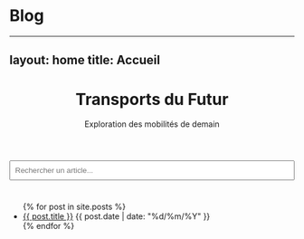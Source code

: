 
Blog
=======
---
layout: home
title: Accueil
---

<header>
  <h1>Transports du Futur</h1>
  <p>Exploration des mobilités de demain</p>
</header>


<input type="text" id="search-box" placeholder="Rechercher un article..." style="width:100%;padding:0.5rem;margin-bottom:1.5rem;" />

<ul id="search-results" class="post-list"></ul>

<script src="https://unpkg.com/lunr/lunr.js"></script>
<script>
  let posts = [];

  fetch("{{ '/search.json' | relative_url }}")
    .then(res => res.json())
    .then(data => {
      posts = data;
      const idx = lunr(function () {
        this.ref('url');
        this.field('title');
        this.field('content');
        data.forEach(doc => this.add(doc));
      });

      document.getElementById('search-box').addEventListener('input', function () {
        const query = this.value;
        const results = idx.search(query);
        const list = document.getElementById('search-results');
        list.innerHTML = '';
        results.forEach(result => {
          const post = posts.find(p => p.url === result.ref);
          const item = document.createElement('li');
          item.innerHTML = `<a href="${post.url}">${post.title}</a>`;
          list.appendChild(item);
        });
      });
    });
</script>

<ul class="post-list">
  {% for post in site.posts %}
    <li>
      <a href="{{ post.url | relative_url }}">{{ post.title }}</a>
      <span class="post-date">{{ post.date | date: "%d/%m/%Y" }}</span>
    </li>
  {% endfor %}
</ul>
